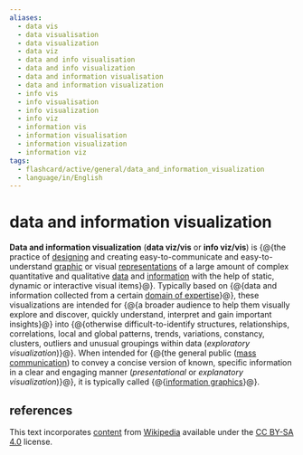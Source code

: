 ```yaml
---
aliases:
  - data vis
  - data visualisation
  - data visualization
  - data viz
  - data and info visualisation
  - data and info visualization
  - data and information visualisation
  - data and information visualization
  - info vis
  - info visualisation
  - info visualization
  - info viz
  - information vis
  - information visualisation
  - information visualization
  - information viz
tags:
  - flashcard/active/general/data_and_information_visualization
  - language/in/English
---
```


# data and information visualization

__Data and information visualization__ (__data viz/vis__ or __info viz/vis__) is {@{the practice of [designing](design.md) and creating easy-to-communicate and easy-to-understand [graphic](graphics.md) or visual [representations](representation%20(arts).md) of a large amount of complex quantitative and qualitative [data](data.md) and [information](information.md) with the help of static, dynamic or interactive visual items}@}. Typically based on {@{data and information collected from a certain [domain of expertise](subject-matter%20expert.md#domain%20expert%20(software))}@}, these visualizations are intended for {@{a broader audience to help them visually explore and discover, quickly understand, interpret and gain important insights}@} into {@{otherwise difficult-to-identify structures, relationships, correlations, local and global patterns, trends, variations, constancy, clusters, outliers and unusual groupings within data (_exploratory visualization_)}@}. When intended for {@{the general public ([mass communication](mass%20communication.md)) to convey a concise version of known, specific information in a clear and engaging manner (_presentational_ or _explanatory visualization_)}@}, it is typically called {@{[information graphics](infographic.md)}@}. <!--SR:!2024-11-30,69,310!2024-11-24,63,310!2025-02-06,105,290!2024-12-02,60,270!2025-03-12,131,290!2025-04-06,161,310-->

## references

This text incorporates [content](https://en.wikipedia.org/wiki/data_and_information_visualization) from [Wikipedia](Wikipedia.md) available under the [CC BY-SA 4.0](https://creativecommons.org/licenses/by-sa/4.0/) license.
